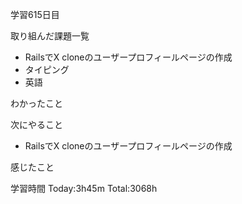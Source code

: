 学習615日目

取り組んだ課題一覧

- RailsでX cloneのユーザープロフィールページの作成
- タイピング
- 英語

わかったこと

次にやること

- RailsでX cloneのユーザープロフィールページの作成


感じたこと

学習時間 Today:3h45m Total:3068h